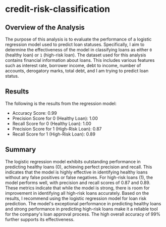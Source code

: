 # credit-risk-classification

## Overview of the Analysis

The purpose of this analysis is to evaluate the performance of a logistic regression model used to predict loan statuses. Specifically, I aim to determine the effectiveness of the model in classifying loans as either `0` (healthy loan) or `1` (high-risk loan). The dataset used for this analysis contains financial information about loans. This includes various features such as interest rate, borrower income, debt to income,	number of accounts,	derogatory marks,	total debt, and	I am trying to predict loan status.


## Results
The following is the results from the regression model:

- Accuracy Score: 0.99
- Precision Score for 0 (Healthy Loan): 1.00
- Recall Score for 0 (Healthy Loan): 1.00
- Precision Score for 1 (High-Risk Loan): 0.87
- Recall Score for 1 (High-Risk Loan): 0.89

## Summary

The logistic regression model exhibits outstanding performance in predicting healthy loans (0), achieving perfect precision and recall. This indicates that the model is highly effective in identifying healthy loans without any false positives or false negatives. For high-risk loans (1), the model performs well, with precision and recall scores of 0.87 and 0.89. These metrics indicate that while the model is strong, there is room for improvement in identifying all high-risk loans accurately. Based on the results, I recommend using the logistic regression model for loan risk prediction. The model's exceptional performance in predicting healthy loans and strong performance in predicting high-risk loans make it a reliable tool for the company's loan approval process. The high overall accuracy of 99% further supports its effectiveness. 
